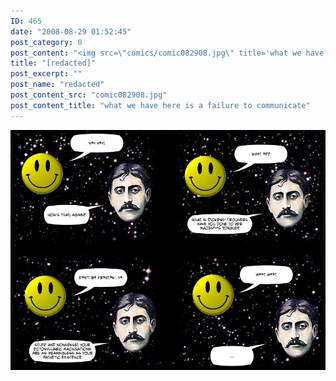 ```yaml
---
ID: 465
date: "2008-08-29 01:52:45"
post_category: 0
post_content: "<img src=\"comics/comic082908.jpg\" title='what we have here is a failure to communicate' />"
title: "[redacted]"
post_excerpt: ""
post_name: "redacted"
post_content_src: "comic082908.jpg"
post_content_title: "what we have here is a failure to communicate"
---
```



[![what we have here is a failure to communicate](/comics-hi-res/comic082908.jpg)](/comics-hi-res/comic082908.jpg)
